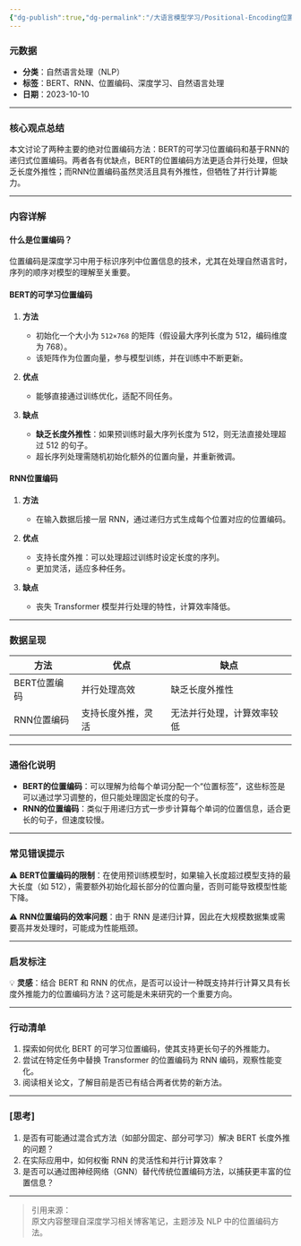 ```yaml
---
{"dg-publish":true,"dg-permalink":"/大语言模型学习/Positional-Encoding位置编码/绝对位置编码/BERT与RNN位置编码的对比与应用","dg-home":false,"dg-description":"在此输入笔记的描述","dg-hide":false,"dg-hide-title":false,"dg-show-backlinks":true,"dg-show-local-graph":true,"dg-show-inline-title":true,"dg-pinned":false,"dg-passphrase":"在此输入访问密码","dg-enable-mathjax":false,"dg-enable-mermaid":false,"dg-enable-uml":false,"dg-note-icon":0,"dg-enable-dataview":false,"tags":["NLP"],"permalink":"/大语言模型学习/Positional-Encoding位置编码/绝对位置编码/BERT与RNN位置编码的对比与应用/","dgShowBacklinks":true,"dgShowLocalGraph":true,"dgShowInlineTitle":true,"dgPassFrontmatter":true,"noteIcon":0,"created":"2025-04-07T11:49:58.573+08:00","updated":"2025-04-07T11:59:41.057+08:00"}
---
```




### 元数据
- **分类**：自然语言处理（NLP）  
- **标签**：BERT、RNN、位置编码、深度学习、自然语言处理  
- **日期**：2023-10-10  

---



### 核心观点总结
本文讨论了两种主要的绝对位置编码方法：BERT的可学习位置编码和基于RNN的递归式位置编码。两者各有优缺点，BERT的位置编码方法更适合并行处理，但缺乏长度外推性；而RNN位置编码虽然灵活且具有外推性，但牺牲了并行计算能力。

---



### 内容详解

#### 什么是位置编码？
位置编码是深度学习中用于标识序列中位置信息的技术，尤其在处理自然语言时，序列的顺序对模型的理解至关重要。


#### BERT的可学习位置编码
1. **方法**  
   - 初始化一个大小为 `512×768` 的矩阵（假设最大序列长度为 512，编码维度为 768）。  
   - 该矩阵作为位置向量，参与模型训练，并在训练中不断更新。

2. **优点**  
   - 能够直接通过训练优化，适配不同任务。

3. **缺点**  
   - **缺乏长度外推性**：如果预训练时最大序列长度为 512，则无法直接处理超过 512 的句子。  
   - 超长序列处理需随机初始化额外的位置向量，并重新微调。


#### RNN位置编码
1. **方法**  
   - 在输入数据后接一层 RNN，通过递归方式生成每个位置对应的位置编码。

2. **优点**  
   - 支持长度外推：可以处理超过训练时设定长度的序列。  
   - 更加灵活，适应多种任务。

3. **缺点**  
   - 丧失 Transformer 模型并行处理的特性，计算效率降低。

---



### 数据呈现
| 方法       | 优点                           | 缺点                           |
| ---------- | ------------------------------ | ------------------------------ |
| BERT位置编码 | 并行处理高效                   | 缺乏长度外推性                 |
| RNN位置编码 | 支持长度外推，灵活              | 无法并行处理，计算效率较低       |

---



### 通俗化说明
- **BERT的位置编码**：可以理解为给每个单词分配一个“位置标签”，这些标签是可以通过学习调整的，但只能处理固定长度的句子。  
- **RNN的位置编码**：类似于用递归方式一步步计算每个单词的位置信息，适合更长的句子，但速度较慢。

---



### 常见错误提示
⚠ **BERT位置编码的限制**：在使用预训练模型时，如果输入长度超过模型支持的最大长度（如 512），需要额外初始化超长部分的位置向量，否则可能导致模型性能下降。  

⚠ **RNN位置编码的效率问题**：由于 RNN 是递归计算，因此在大规模数据集或需要高并发处理时，可能成为性能瓶颈。

---



### 启发标注
💡 **灵感**：结合 BERT 和 RNN 的优点，是否可以设计一种既支持并行计算又具有长度外推能力的位置编码方法？这可能是未来研究的一个重要方向。

---



### 行动清单
1. 探索如何优化 BERT 的可学习位置编码，使其支持更长句子的外推能力。  
2. 尝试在特定任务中替换 Transformer 的位置编码为 RNN 编码，观察性能变化。  
3. 阅读相关论文，了解目前是否已有结合两者优势的新方法。  

---



### [思考]
1. 是否有可能通过混合式方法（如部分固定、部分可学习）解决 BERT 长度外推的问题？  
2. 在实际应用中，如何权衡 RNN 的灵活性和并行计算效率？  
3. 是否可以通过图神经网络（GNN）替代传统位置编码方法，以捕获更丰富的位置信息？

---

> 引用来源：  
> 原文内容整理自深度学习相关博客笔记，主题涉及 NLP 中的位置编码方法。
